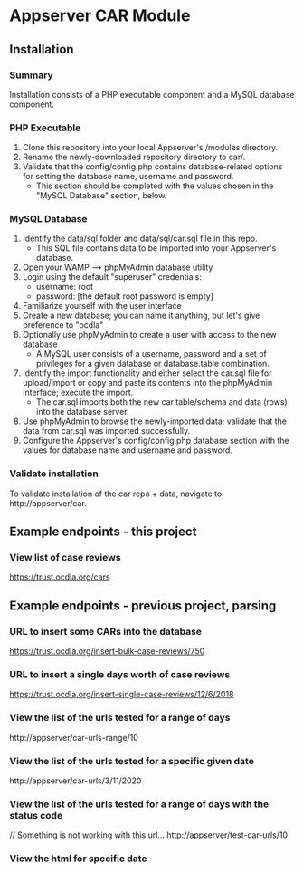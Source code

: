 # Appserver CAR Module

## Installation
### Summary
Installation consists of a PHP executable component and a MySQL database component. 

### PHP Executable
1.  Clone this repository into your local Appserver's /modules directory.
2.  Rename the newly-downloaded repository directory to car/.
3.  Validate that the config/config.php contains database-related options for setting the database name, username and password.
    * This section should be completed with the values chosen in the "MySQL Database" section, below.

### MySQL Database
1. Identify the data/sql folder and data/sql/car.sql file in this repo.
    * This SQL file contains data to be imported into your Appserver's database.
2.  Open your WAMP --> phpMyAdmin database utility
3.  Login using the default "superuser" credentials:
    *  username: root
    *  password: [the default root password is empty]
4.  Familiarize yourself with the user interface
5.  Create a new database; you can name it anything, but let's give preference to "ocdla"
6. Optionally use phpMyAdmin to create a user with access to the new database
    * A MySQL user consists of a username, password and a set of privileges for a given database or database.table combination.
7.  Identify the import functionality and either select the car.sql file for upload/import or copy and paste its contents into the phpMyAdmin interface; execute the import.
    * The car.sql imports both the new car table/schema and data (rows) into the database server.
8.  Use phpMyAdmin to browse the newly-imported data; validate that the data from car.sql was imported successfully.
9.  Configure the Appserver's config/config.php database section with the values for database name and username and password.

### Validate installation
To validate installation of the car repo + data, navigate to http://appserver/car.



## Example endpoints - this project

### View list of case reviews
https://trust.ocdla.org/cars


## Example endpoints - previous project, parsing

### URL to insert some CARs into the database
https://trust.ocdla.org/insert-bulk-case-reviews/750

### URL to insert a single days worth of case reviews
https://trust.ocdla.org/insert-single-case-reviews/12/6/2018

### View the list of the urls tested for a range of days
http://appserver/car-urls-range/10

### View the list of the urls tested for a specific given date
http://appserver/car-urls/3/11/2020

### View the list of the urls tested for a range of days with the status code
// Something is not working with this url...
http://appserver/test-car-urls/10

### View the html for specific date
